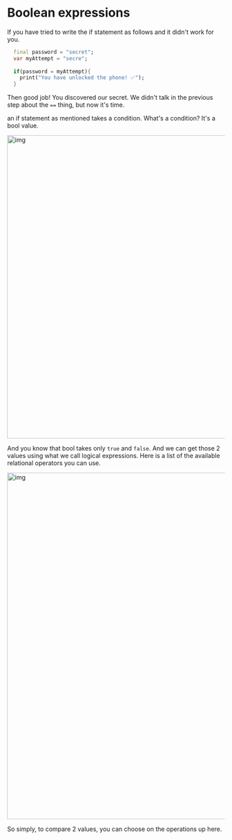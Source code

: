 # **Boolean expressions**

If you have tried to write the if statement as follows and it didn't work for you.

```dart
  final password = "secret";
  var myAttempt = "secre";
  
  if(password = myAttempt){
    print("You have unlocked the phone! ✅");
  }
```

Then good job! You discovered our secret. We didn't talk in the previous step about the `==` thing, but now it's time. 

an if statement as mentioned takes a condition. What's a condition? It's a bool value. 		 

<img src="https://lh5.googleusercontent.com/uvxGtE7DW-FmSLrR2Rbv4bLj9xcpUVGA3CFQH7TBCC3JwXRZfNxvXj1dUUaowHamal08b8JTWGhQaL_3iiOIYwe9tX6elf8-CqW8zphzieS-4UjLOUP9mLJpaXRuP7omXw6xRBlG" alt="img" width="700" />


And you know that bool takes only `true` and `false`. And we can get those 2 values using what we call logical expressions. Here is a list of the available relational operators you can use. 

<img src="https://user-images.githubusercontent.com/24327781/142019270-68287e05-4c02-4418-8779-0675a2bab426.png" alt="img" width="800" />


So simply, to compare 2 values, you can choose on the operations up here.







































